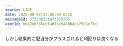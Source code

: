```yaml
---
source: LINE
date: 2025-08-01T23:05:03.034Z
messageId: 572536251673215305
userId: Ub72e0555cbf4df6c5440b4dc7993c71d
---
```


しかし結果的に配当分がプラスされると利回りは良くなる